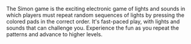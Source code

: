 The Simon game is the exciting electronic game of lights and sounds in which players must repeat 
random sequences of lights by pressing the colored pads in the correct order. It's fast-paced play, 
with lights and sounds that can challenge you. Experience the fun as you repeat the patterns and 
advance to higher levels.
